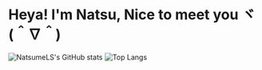 # Heya! I'm Natsu, Nice to meet you ヾ(＾∇＾)
![NatsumeLS's GitHub stats](https://github-readme-stats.vercel.app/api?username=NatsumeLS&line_height=24&count_private=true&show_icons=true&theme=dracula)
![Top Langs](https://github-readme-stats.vercel.app/api/top-langs/?username=NatsumeLS&layout=compact&langs_count=8&theme=dracula)
